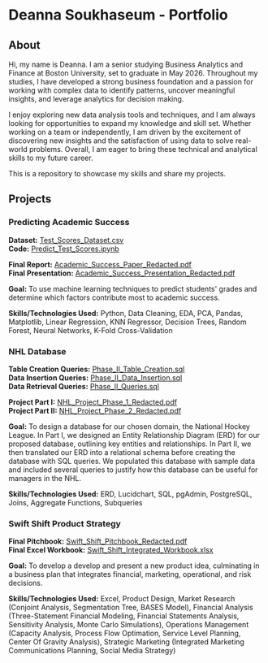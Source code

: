 # Deanna Soukhaseum - Portfolio

## About
Hi, my name is Deanna. I am a senior studying Business Analytics and Finance at Boston University, set to graduate in May 2026. Throughout my studies, I have developed a strong business foundation and a passion for working with complex data to identify patterns, uncover meaningful insights, and leverage analytics for decision making. 

I enjoy exploring new data analysis tools and techniques, and I am always looking for opportunities to expand my knowledge and skill set. Whether working on a team or independently, I am driven by the excitement of discovering new insights and the satisfaction of using data to solve real-world problems. Overall, I am eager to bring these technical and analytical skills to my future career.

This is a repository to showcase my skills and share my projects.

## Projects

### Predicting Academic Success
**Dataset:** [Test_Scores_Dataset.csv](./Predicting_Academic_Success/Test_Scores_Dataset.csv)  
**Code:** [Predict_Test_Scores.ipynb](./Predicting_Academic_Success/Predict_Test_Scores.ipynb)  

**Final Report:** [Academic_Success_Paper_Redacted.pdf](./Predicting_Academic_Success/Academic_Success_Paper_Redacted.pdf)  
**Final Presentation:** [Academic_Success_Presentation_Redacted.pdf](./Predicting_Academic_Success/Academic_Success_Presentation_Redacted.pdf)  

**Goal:** To use machine learning techniques to predict students' grades and determine which factors contribute most to academic success.  

**Skills/Technologies Used:** Python, Data Cleaning, EDA, PCA, Pandas, Matplotlib, Linear Regression, KNN Regressor, Decision Trees, Random Forest, Neural Networks, K-Fold Cross-Validation  

### NHL Database  
**Table Creation Queries:** [Phase_II_Table_Creation.sql](./NHL_Database/Phase_II_Table_Creation.sql)  
**Data Insertion Queries:** [Phase_II_Data_Insertion.sql](./NHL_Database/Phase_II_Data_Insertion.sql)  
**Data Retrieval Queries:** [Phase_II_Queries.sql](./NHL_Database/Phase_II_Queries.sql)  

**Project Part I:** [NHL_Project_Phase_1_Redacted.pdf](./NHL_Database/NHL_Project_Phase_1_Redacted.pdf)  
**Project Part II:** [NHL_Project_Phase_2_Redacted.pdf](./NHL_Database/NHL_Project_Phase_2_Redacted.pdf)  

**Goal:** To design a database for our chosen domain, the National Hockey League. In Part I, we designed an Entity Relationship Diagram (ERD) for our proposed database, outlining key entities and relationships. In Part II, we then translated our ERD into a relational schema before creating the database with SQL queries. We populated this database with sample data and included several queries to justify how this database can be useful for managers in the NHL.  

**Skills/Technologies Used:** ERD, Lucidchart, SQL, pgAdmin, PostgreSQL, Joins, Aggregate Functions, Subqueries  

### Swift Shift Product Strategy
**Final Pitchbook:** [Swift_Shift_Pitchbook_Redacted.pdf](./Swift_Shift/Swift_Shift_Pitchbook_Redacted.pdf)  
**Final Excel Workbook:** [Swift_Shift_Integrated_Workbook.xlsx](./Swift_Shift/Swift_Shift_Integrated_Workbook.xlsx)  

**Goal:** To develop a develop and present a new product idea, culminating in a business plan that integrates financial, marketing, operational, and risk decisions. 

**Skills/Technologies Used:** Excel, Product Design, Market Research (Conjoint Analysis, Segmentation Tree, BASES Model), Financial Analysis (Three-Statement Financial Modeling, Financial Statements Analysis, Sensitivity Analysis, Monte Carlo Simulations), Operations Management (Capacity Analysis, Process Flow Optimation, Service Level Planning, Center Of Gravity Analysis), Strategic Marketing (Integrated Marketing Communications Planning, Social Media Strategy)
